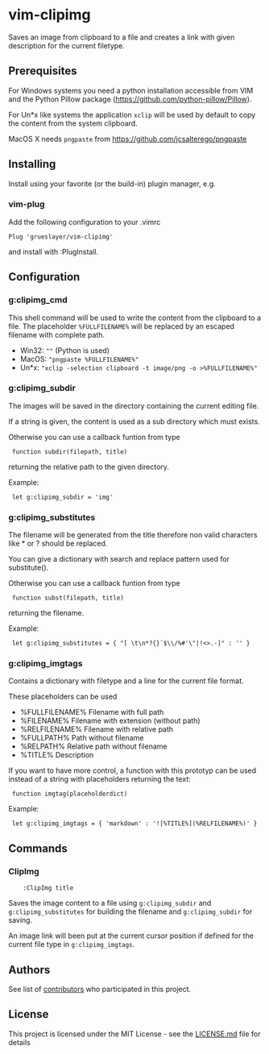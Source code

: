 ﻿# vim-clipimg

Saves an image from clipboard to a file and creates a link with given description for the current filetype.

## Prerequisites

For Windows systems you need a python installation accessible from VIM and the
Python Pillow package (https://github.com/python-pillow/Pillow).

For Un*x like systems the application `xclip` will be used by default to copy
the content from the system clipboard.

MacOS X needs `pngpaste` from https://github.com/jcsalterego/pngpaste 

## Installing

Install using your favorite (or the build-in) plugin manager, e.g.

### vim-plug

Add the following configuration to your .vimrc

```vim
Plug 'grueslayer/vim-clipimg'
``` 

and install with :PlugInstall.


## Configuration

### g:clipimg_cmd

This shell command will be used to write the content from the clipboard to a
file. The placeholder `%FULLFILENAME%` will be replaced by an escaped filename
with complete path.

- Win32: `""` (Python is used)
- MacOS: `"pngpaste %FULLFILENAME%"`
- Un*x:  `"xclip -selection clipboard -t image/png -o >%FULLFILENAME%"`


### g:clipimg_subdir

The images will be saved in the directory containing the current editing file.

If a string is given, the content is used as a sub directory which must
exists.

Otherwise you can use a callback funtion from type

```vim
 function subdir(filepath, title)
```

returning the relative path to the given directory.

Example:

```vim
 let g:clipimg_subdir = 'img'
```

### g:clipimg_substitutes

The filename will be generated from the title therefore non valid characters like * or ? should be replaced.

You can give a dictionary with search and replace pattern used for substitute().

Otherwise you can use a callback funtion from type

```vim
 function subst(filepath, title)
```

returning the filename.

Example:

```vim
 let g:clipimg_substitutes = { "[ \t\n*?{}`$\\/%#'\"|!<>.-]" : '' }
```

### g:clipimg_imgtags

Contains a dictionary with filetype and a line for the current file format.

These placeholders can be used

- %FULLFILENAME% Filename with full path
- %FILENAME% Filename with extension (without path)
- %RELFILENAME% Filename with relative path
- %FULLPATH% Path without filename
- %RELPATH% Relative path without filename
- %TITLE% Description

If you want to have more control, a function with this prototyp can be used
instead of a string with placeholders returning the text:

```vim
 function imgtag(placeholderdict)
```

Example:

```vim
 let g:clipimg_imgtags = { 'markdown' : '![%TITLE%](%RELFILENAME%)' }
```

## Commands

### ClipImg

```vim
    :ClipImg title
```

Saves the image content to a file using `g:clipimg_subdir` and `g:clipimg_substitutes` for building the filename and `g:clipimg_subdir` for saving.

An image link will been put at the current cursor position if defined for the current file type in `g:clipimg_imgtags`.

## Authors

See list of [contributors](https://github.com/grueslayer/vim-cliphtml/contributors) who participated in this project.

## License

This project is licensed under the MIT License - see the [LICENSE.md](LICENSE.md) file for details

